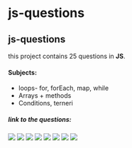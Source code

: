 # js-questions
<h2>js-questions</h2>
this project contains 25 questions in <strong>JS</strong>.
<h4>Subjects:</h4>
<ul>
<li>loops- for, forEach, map, while</li>
<li>Arrays + methods</li>
<li>Conditions, terneri</li>
</ul>

<h5>link to the questions:</h5>
<img src="./assets/Q1.png"></img>
<img src="./assets/Q2.1-2.3.png"></img>
<img src="./assets/Q2.4-2.7.png"></img>
<img src="./assets/Q3.1.png"></img>
<img src="./assets/Q3.2.png"></img>
<img src="./assets/Q4.1-4.2.png"></img>
<img src="./assets/Q5.1-5.5.png"></img>
<img src="./assets/Q5.6-5.8.png"></img>